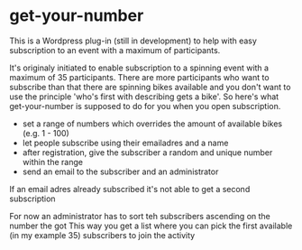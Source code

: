 <h1>get-your-number</h1>

This is  a Wordpress plug-in (still in development) to help with easy subscription to an event with a maximum of participants.

It's originaly initiated to enable subscription to a spinning event with a maximum of 35 participants. There are more participants who want to subscribe than that there are spinning bikes available and you don't want to use the principle 'who's first with describing gets a bike'. So here's what get-your-number is supposed to do for you when you open subscription.

<ul>
<li>set a range of numbers which overrides the amount of available bikes (e.g. 1 - 100)</li>
<li>let people subscribe using their emailadres and a name</li>
<li>after registration, give the subscriber a random and unique number within the range</li>
<li>send an email to the subscriber and an administrator</li>
</ul>

If an email adres already subscribed it's not able to get a second subscription

For now an administrator has to sort teh subscribers ascending on the number the got
This way you get a list where you can pick the first available (in my example 35) subscribers to join the activity